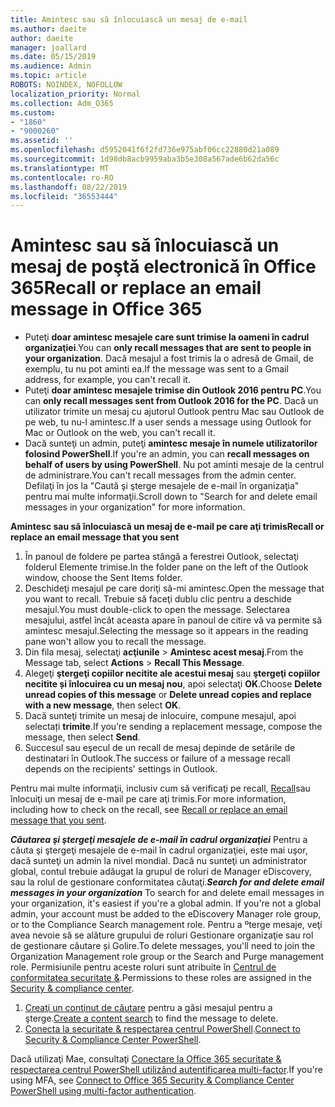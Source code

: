 ```yaml
---
title: Amintesc sau să înlocuiască un mesaj de e-mail
ms.author: daeite
author: daeite
manager: joallard
ms.date: 05/15/2019
ms.audience: Admin
ms.topic: article
ROBOTS: NOINDEX, NOFOLLOW
localization_priority: Normal
ms.collection: Adm_O365
ms.custom:
- "1860"
- "9000260"
ms.assetid: ''
ms.openlocfilehash: d5952041f6f2fd736e975abf06cc22880d21a089
ms.sourcegitcommit: 1d98db8acb9959aba3b5e308a567ade6b62da56c
ms.translationtype: MT
ms.contentlocale: ro-RO
ms.lasthandoff: 08/22/2019
ms.locfileid: "36553444"
---
```

# <a name="recall-or-replace-an-email-message-in-office-365"></a><span data-ttu-id="cc500-102">Amintesc sau să înlocuiască un mesaj de poştă electronică în Office 365</span><span class="sxs-lookup"><span data-stu-id="cc500-102">Recall or replace an email message in Office 365</span></span>

- <span data-ttu-id="cc500-103">Puteţi **doar amintesc mesajele care sunt trimise la oameni în cadrul organizaţiei**.</span><span class="sxs-lookup"><span data-stu-id="cc500-103">You can **only recall messages that are sent to people in your organization**.</span></span> <span data-ttu-id="cc500-104">Dacă mesajul a fost trimis la o adresă de Gmail, de exemplu, tu nu pot aminti ea.</span><span class="sxs-lookup"><span data-stu-id="cc500-104">If the message was sent to a Gmail address, for example, you can't recall it.</span></span>
- <span data-ttu-id="cc500-105">Puteţi **doar amintesc mesajele trimise din Outlook 2016 pentru PC**.</span><span class="sxs-lookup"><span data-stu-id="cc500-105">You can **only recall messages sent from Outlook 2016 for the PC**.</span></span> <span data-ttu-id="cc500-106">Dacă un utilizator trimite un mesaj cu ajutorul Outlook pentru Mac sau Outlook de pe web, tu nu-l amintesc.</span><span class="sxs-lookup"><span data-stu-id="cc500-106">If a user sends a message using Outlook for Mac or Outlook on the web, you can't recall it.</span></span>
- <span data-ttu-id="cc500-107">Dacă sunteţi un admin, puteţi **amintesc mesaje în numele utilizatorilor folosind PowerShell**.</span><span class="sxs-lookup"><span data-stu-id="cc500-107">If you're an admin, you can **recall messages on behalf of users by using PowerShell**.</span></span> <span data-ttu-id="cc500-108">Nu pot aminti mesaje de la centrul de administrare.</span><span class="sxs-lookup"><span data-stu-id="cc500-108">You can't recall messages from the admin center.</span></span> <span data-ttu-id="cc500-109">Defilaţi în jos la "Caută şi şterge mesajele de e-mail în organizaţia" pentru mai multe informaţii.</span><span class="sxs-lookup"><span data-stu-id="cc500-109">Scroll down to "Search for and delete email messages in your organization" for more information.</span></span>

<span data-ttu-id="cc500-110">**Amintesc sau să înlocuiască un mesaj de e-mail pe care aţi trimis**</span><span class="sxs-lookup"><span data-stu-id="cc500-110">**Recall or replace an email message that you sent**</span></span>

1. <span data-ttu-id="cc500-111">În panoul de foldere pe partea stângă a ferestrei Outlook, selectaţi folderul Elemente trimise.</span><span class="sxs-lookup"><span data-stu-id="cc500-111">In the folder pane on the left of the Outlook window, choose the Sent Items folder.</span></span>
2. <span data-ttu-id="cc500-112">Deschideţi mesajul pe care doriţi să-mi amintesc.</span><span class="sxs-lookup"><span data-stu-id="cc500-112">Open the message that you want to recall.</span></span> <span data-ttu-id="cc500-113">Trebuie să faceţi dublu clic pentru a deschide mesajul.</span><span class="sxs-lookup"><span data-stu-id="cc500-113">You must double-click to open the message.</span></span> <span data-ttu-id="cc500-114">Selectarea mesajului, astfel încât aceasta apare în panoul de citire vă va permite să amintesc mesajul.</span><span class="sxs-lookup"><span data-stu-id="cc500-114">Selecting the message so it appears in the reading pane won't allow you to recall the message.</span></span>
3. <span data-ttu-id="cc500-115">Din fila mesaj, selectaţi **acţiunile** > **Amintesc acest mesaj**.</span><span class="sxs-lookup"><span data-stu-id="cc500-115">From the Message tab, select **Actions** > **Recall This Message**.</span></span>
4. <span data-ttu-id="cc500-116">Alegeţi **ştergeţi copiilor necitite ale acestui mesaj** sau **ştergeţi copiilor necitite și înlocuirea cu un mesaj nou**, apoi selectaţi **OK**.</span><span class="sxs-lookup"><span data-stu-id="cc500-116">Choose **Delete unread copies of this message** or **Delete unread copies and replace with a new message**, then select **OK**.</span></span>
5. <span data-ttu-id="cc500-117">Dacă sunteţi trimite un mesaj de inlocuire, compune mesajul, apoi selectați **trimite**.</span><span class="sxs-lookup"><span data-stu-id="cc500-117">If you’re sending a replacement message, compose the message, then select **Send**.</span></span>
6. <span data-ttu-id="cc500-118">Succesul sau eşecul de un recall de mesaj depinde de setările de destinatari în Outlook.</span><span class="sxs-lookup"><span data-stu-id="cc500-118">The success or failure of a message recall depends on the recipients' settings in Outlook.</span></span>

<span data-ttu-id="cc500-119">Pentru mai multe informaţii, inclusiv cum să verificaţi pe recall, [Recall](https://support.office.com/article/35027f88-d655-4554-b4f8-6c0729a723a0)sau înlocuiţi un mesaj de e-mail pe care aţi trimis.</span><span class="sxs-lookup"><span data-stu-id="cc500-119">For more information, including how to check on the recall, see [Recall or replace an email message that you sent](https://support.office.com/article/35027f88-d655-4554-b4f8-6c0729a723a0).</span></span>

<span data-ttu-id="cc500-120">***Căutarea şi ştergeţi mesajele de e-mail în cadrul organizaţiei*** Pentru a căuta şi ştergeţi mesajele de e-mail în cadrul organizaţiei, este mai uşor, dacă sunteţi un admin la nivel mondial. Dacă nu sunteţi un administrator global, contul trebuie adăugat la grupul de roluri de Manager eDiscovery, sau la rolul de gestionare conformitatea căutaţi.</span><span class="sxs-lookup"><span data-stu-id="cc500-120">***Search for and delete email messages in your organization*** To search for and delete email messages in your organization, it's easiest if you're a global admin. If you're not a global admin, your account must be added to the eDiscovery Manager role group, or to the Compliance Search management role.</span></span> <span data-ttu-id="cc500-121">Pentru a ºterge mesaje, veţi avea nevoie să se alăture grupului de roluri Gestionare organizaţie sau rol de gestionare căutare și Golire.</span><span class="sxs-lookup"><span data-stu-id="cc500-121">To delete messages, you'll need to join the Organization Management role group or the Search and Purge management role.</span></span> <span data-ttu-id="cc500-122">Permisiunile pentru aceste roluri sunt atribuite în [Centrul de conformitatea securitate &](https://protection.office.com/).</span><span class="sxs-lookup"><span data-stu-id="cc500-122">Permissions to these roles are assigned in the [Security & compliance center](https://protection.office.com/).</span></span>

1. <span data-ttu-id="cc500-123">[Creaţi un conţinut de căutare](https://docs.microsoft.com/office365/securitycompliance/content-search) pentru a găsi mesajul pentru a şterge.</span><span class="sxs-lookup"><span data-stu-id="cc500-123">[Create a content search](https://docs.microsoft.com/office365/securitycompliance/content-search) to find the message to delete.</span></span>
2. <span data-ttu-id="cc500-124">[Conecta la securitate & respectarea centrul PowerShell](https://docs.microsoft.com/powershell/exchange/office-365-scc/connect-to-scc-powershell/connect-to-scc-powershell?view=exchange-ps).</span><span class="sxs-lookup"><span data-stu-id="cc500-124">[Connect to Security & Compliance Center PowerShell](https://docs.microsoft.com/powershell/exchange/office-365-scc/connect-to-scc-powershell/connect-to-scc-powershell?view=exchange-ps).</span></span> 

<span data-ttu-id="cc500-125">Dacă utilizaţi Mae, consultaţi [Conectare la Office 365 securitate & respectarea centrul PowerShell utilizând autentificarea multi-factor](https://docs.microsoft.com/powershell/exchange/office-365-scc/connect-to-scc-powershell/mfa-connect-to-scc-powershell?view=exchange-ps).</span><span class="sxs-lookup"><span data-stu-id="cc500-125">If you're using MFA, see [Connect to Office 365 Security & Compliance Center PowerShell using multi-factor authentication](https://docs.microsoft.com/powershell/exchange/office-365-scc/connect-to-scc-powershell/mfa-connect-to-scc-powershell?view=exchange-ps).</span></span> 
